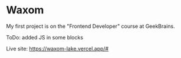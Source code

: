 # Waxom

My first project is on the "Frontend Developer" course at GeekBrains.

ToDo: added JS in some blocks

Live site: https://waxom-lake.vercel.app/#
